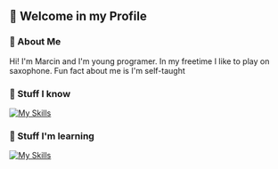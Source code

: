 ## 👋 Welcome in my Profile

### 📖 About Me
Hi! I'm Marcin and I'm young programer. In my freetime I like to play on saxophone. Fun fact about me is I'm self-taught

### 🔨 Stuff I know
[![My Skills](https://skillicons.dev/icons?i=python,git,github&perline=3)](https://skillicons.dev) 

### 🔧 Stuff I'm learning
[![My Skills](https://skillicons.dev/icons?i=powershell,notion&perline=3)](https://skillicons.dev)
